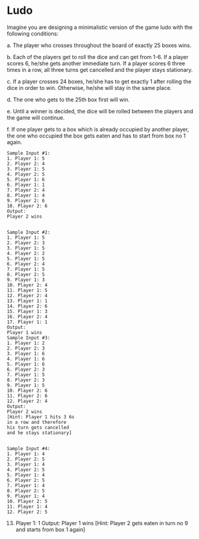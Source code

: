 # Ludo
Imagine you are designing a minimalistic version of the game ludo with the following conditions:

a. The player who crosses throughout the board of exactly 25 boxes wins.

b. Each of the players get to roll the dice and can get from 1-6. If a player scores 6, he/she gets another immediate turn. If a player scores 6 three times in a row, all three turns get cancelled and the player stays stationary.

c. If a player crosses 24 boxes, he/she has to get exactly 1 after rolling the dice in order to win. Otherwise, he/she will stay in the same place.

d. The one who gets to the 25th box first will win.

e. Until a winner is decided, the dice will be rolled between the players and the game will continue.

f. If one player gets to a box which is already occupied by another player, the one who occupied the box gets eaten and has to start from box no 1 again.

```
Sample Input #1:
1. Player 1: 5
2. Player 2: 4
3. Player 1: 5
4. Player 2: 5
5. Player 1: 6
6. Player 1: 1
7. Player 2: 4
8. Player 1: 4
9. Player 2: 6
10. Player 2: 6
Output:
Player 2 wins


Sample Input #2:
1. Player 1: 5
2. Player 2: 3
3. Player 1: 5
4. Player 2: 2
5. Player 1: 5
6. Player 2: 4
7. Player 1: 5
8. Player 2: 5
9. Player 1: 3
10. Player 2: 4
11. Player 1: 5
12. Player 2: 4
13. Player 1: 1
14. Player 2: 6
15. Player 1: 3
16. Player 2: 4
17. Player 1: 1
Output:
Player 1 wins
Sample Input #3:
1. Player 1: 2
2. Player 2: 3
3. Player 1: 6
4. Player 1: 6
5. Player 1: 6
6. Player 2: 3
7. Player 1: 5
8. Player 2: 3
9. Player 1: 5
10. Player 2: 6
11. Player 2: 6
12. Player 2: 4
Output:
Player 2 wins
[Hint: Player 1 hits 3 6s
in a row and therefore
his turn gets cancelled
and he stays stationary]


Sample Input #4:
1. Player 1: 4
2. Player 2: 5
3. Player 1: 4
4. Player 2: 5
5. Player 1: 4
6. Player 2: 5
7. Player 1: 4
8. Player 2: 5
9. Player 1: 4
10. Player 2: 5
11. Player 1: 4
12. Player 2: 5
```
13. Player 1: 1
Output:
Player 1 wins
[Hint: Player 2 gets
eaten in turn no 9 and
starts from box 1 again]
